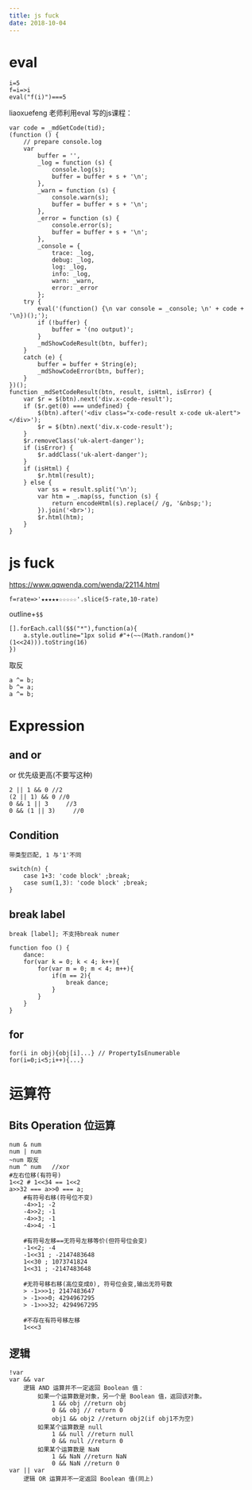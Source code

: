 ```yaml
---
title: js fuck
date: 2018-10-04
---
```

# eval

    i=5
    f=i=>i
    eval("f(i)")===5

liaoxuefeng 老师利用eval 写的js课程：

	var code = _mdGetCode(tid);
	(function () {
		// prepare console.log
		var
			buffer = '',
			_log = function (s) {
				console.log(s);
				buffer = buffer + s + '\n';
			},
			_warn = function (s) {
				console.warn(s);
				buffer = buffer + s + '\n';
			},
			_error = function (s) {
				console.error(s);
				buffer = buffer + s + '\n';
			},
			_console = {
				trace: _log,
				debug: _log,
				log: _log,
				info: _log,
				warn: _warn,
				error: _error
			};
		try {
			eval('(function() {\n var console = _console; \n' + code + '\n})();');
			if (!buffer) {
				buffer = '(no output)';
			}
			_mdShowCodeResult(btn, buffer);
		}
		catch (e) {
			buffer = buffer + String(e);
			_mdShowCodeError(btn, buffer);
		}
	})();
    function _mdSetCodeResult(btn, result, isHtml, isError) {
        var $r = $(btn).next('div.x-code-result');
        if ($r.get(0) === undefined) {
            $(btn).after('<div class="x-code-result x-code uk-alert"></div>');
            $r = $(btn).next('div.x-code-result');
        }
        $r.removeClass('uk-alert-danger');
        if (isError) {
            $r.addClass('uk-alert-danger');
        }
        if (isHtml) {
            $r.html(result);
        } else {
            var ss = result.split('\n');
            var htm = _.map(ss, function (s) {
                return encodeHtml(s).replace(/ /g, '&nbsp;');
            }).join('<br>');
            $r.html(htm);
        }
    }



# js fuck
https://www.qqwenda.com/wenda/22114.html

    f=rate=>'★★★★★☆☆☆☆☆'.slice(5-rate,10-rate)

outline+`$$`

    [].forEach.call($$("*"),function(a){
        a.style.outline="1px solid #"+(~~(Math.random()*(1<<24))).toString(16)
    })

取反

    a ^= b;
    b ^= a;
    a ^= b;

# Expression

## and or
or 优先级更高(不要写这种)

    2 || 1 && 0 //2
    (2 || 1) && 0 //0
    0 && 1 || 3     //3
    0 && (1 || 3)     //0

## Condition 

	带类型匹配, 1 与'1'不同
    
	switch(n) { 
        case 1+3: 'code block' ;break;
        case sum(1,3): 'code block' ;break;
    }

## break label

	break [label]; 不支持break numer

	function foo () {
		dance:
		for(var k = 0; k < 4; k++){
			for(var m = 0; m < 4; m++){
				if(m == 2){
					break dance;
				}
			}
		}
	}

## for

	for(i in obj){obj[i]...} // PropertyIsEnumerable
	for(i=0;i<5;i++){...}


# 运算符

## Bits Operation 位运算

	num & num
	num | num
	~num 取反
	num ^ num	//xor
	#左右位移(有符号)
	1<<2 # 1<<34 == 1<<2
	a>>32 === a>>0 === a;
		#有符号右移(符号位不变)
		-4>>1; -2
		-4>>2; -1
		-4>>3; -1
		-4>>4; -1

		#有符号左移==无符号左移等价(但符号位会变)
		-1<<2; -4
		-1<<31 ; -2147483648
		1<<30 ; 1073741824
		1<<31 ; -2147483648

		#无符号移右移(高位变成0), 符号位会变,输出无符号数
		> -1>>>1; 2147483647
		> -1>>>0; 4294967295
		> -1>>>32; 4294967295

		#不存在有符号移左移
		1<<<3

## 逻辑

	!var
	var && var
		逻辑 AND 运算并不一定返回 Boolean 值：
			如果一个运算数是对象，另一个是 Boolean 值，返回该对象。
				1 && obj //return obj
				0 && obj // return 0
				obj1 && obj2 //return obj2(if obj1不为空)
			如果某个运算数是 null
				1 && null //return null
				0 && null //return 0
			如果某个运算数是 NaN
				1 && NaN //return NaN
				0 && NaN //return 0
	var || var
		逻辑 OR 运算并不一定返回 Boolean 值(同上)